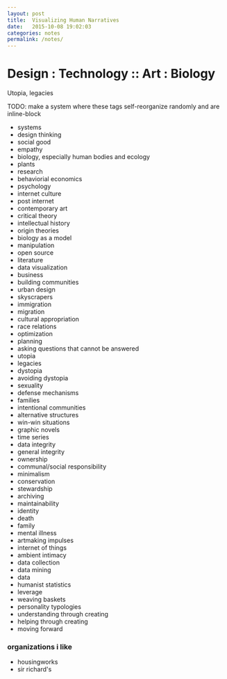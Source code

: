```yaml
---
layout: post
title:  Visualizing Human Narratives
date:   2015-10-08 19:02:03
categories: notes
permalink: /notes/
---
```


# Design : Technology :: Art : Biology

Utopia, legacies

TODO: make a system where these tags self-reorganize randomly and are inline-block

- systems
- design thinking
- social good
- empathy
- biology, especially human bodies and ecology
- plants
- research
- behaviorial economics
- psychology
- internet culture
- post internet
- contemporary art
- critical theory
- intellectual history
- origin theories
- biology as a model
- manipulation
- open source
- literature
- data visualization
- business
- building communities
- urban design
- skyscrapers
- immigration
- migration
- cultural appropriation
- race relations
- optimization
- planning
- asking questions that cannot be answered
- utopia
- legacies
- dystopia
- avoiding dystopia
- sexuality
- defense mechanisms
- families
- intentional communities
- alternative structures
- win-win situations
- graphic novels
- time series
- data integrity
- general integrity
- ownership
- communal/social responsibility
- minimalism
- conservation
- stewardship
- archiving
- maintainability
- identity
- death
- family
- mental illness
- artmaking impulses
- internet of things
- ambient intimacy
- data collection
- data mining
- data
- humanist statistics
- leverage
- weaving baskets
- personality typologies
- understanding through creating
- helping through creating
- moving forward

### organizations i like
- housingworks
- sir richard's